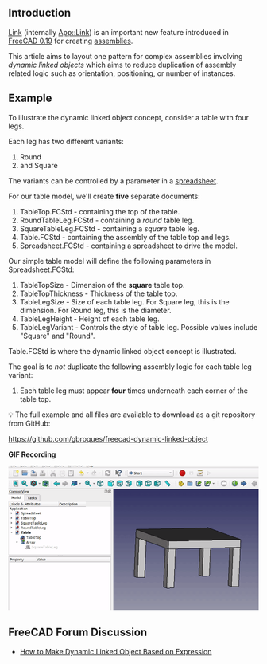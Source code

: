 ## Introduction

[ Link](Std_Link.md) (internally [App::Link](App_Link.md)) is an important new feature introduced in [FreeCAD 0.19](Release_notes_0.19.md) for creating [assemblies](Assembly.md).

This article aims to layout one pattern for complex assemblies involving *dynamic linked objects* which aims to reduce duplication of assembly related logic such as orientation, positioning, or number of instances.

## Example

To illustrate the dynamic linked object concept, consider a table with four legs.

Each leg has two different variants:

1.  Round
2.  and Square

The variants can be controlled by a parameter in a [spreadsheet](Spreadsheet.md).

For our table model, we\'ll create **five** separate documents:

1.  TableTop.FCStd - containing the top of the table.
2.  RoundTableLeg.FCStd - containing a *round* table leg.
3.  SquareTableLeg.FCStd - containing a *square* table leg.
4.  Table.FCStd - containing the assembly of the table top and legs.
5.  Spreadsheet.FCStd - containing a spreadsheet to drive the model.

Our simple table model will define the following parameters in Spreadsheet.FCStd:

1.  TableTopSize - Dimension of the **square** table top.
2.  TableTopThickness - Thickness of the table top.
3.  TableLegSize - Size of each table leg. For Square leg, this is the dimension. For Round leg, this is the diameter.
4.  TableLegHeight - Height of each table leg.
5.  TableLegVariant - Controls the style of table leg. Possible values include \"Square\" and \"Round\".

Table.FCStd is where the dynamic linked object concept is illustrated.

The goal is to *not* duplicate the following assembly logic for each table leg variant:

1.  Each table leg must appear **four** times underneath each corner of the table top.

💡 The full example and all files are available to download as a git repository from GitHub:

<https://github.com/gbroques/freecad-dynamic-linked-object>

**GIF Recording**

![](images/Dynamic-table-leg.gif )

## FreeCAD Forum Discussion 

-   [How to Make Dynamic Linked Object Based on Expression](https://forum.freecadweb.org/viewtopic.php?f=8&t=57242)
